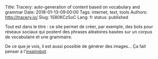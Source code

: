 Title: Tracery: auto-generation of content based on vocabulary and grammar
Date: 2018-01-13-09:00:00
Tags: internet, text, tools
Authors: http://tracery.io/
Slug: 1S80KCz5oC
Lang: fr
status: published

Tout est dans le titre : ce site permet de créer, par exemple, des bots pour réseaux sociaux
qui postent des phrases aléatoires basées sur un corpus de vocabulaire et une grammaire.

De ce que je vois, il est aussi possible de générer des images… Ça fait penser à l'[inspirobot](http://inspirobot.me/).
